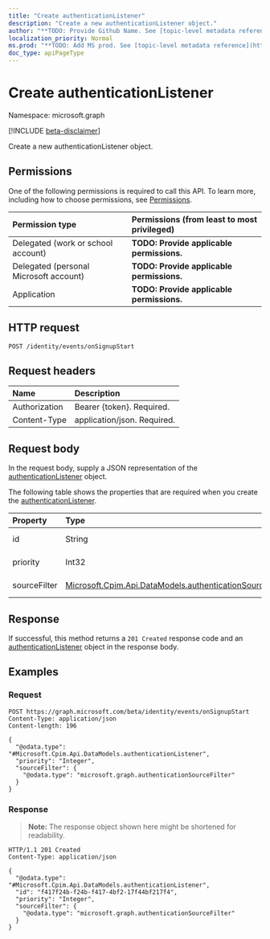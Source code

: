 ```yaml
---
title: "Create authenticationListener"
description: "Create a new authenticationListener object."
author: "**TODO: Provide Github Name. See [topic-level metadata reference](https://msgo.azurewebsites.net/add/document/guidelines/metadata.html#topic-level-metadata)**"
localization_priority: Normal
ms.prod: "**TODO: Add MS prod. See [topic-level metadata reference](https://msgo.azurewebsites.net/add/document/guidelines/metadata.html#topic-level-metadata)**"
doc_type: apiPageType
---
```


# Create authenticationListener
Namespace: microsoft.graph

[!INCLUDE [beta-disclaimer](../../includes/beta-disclaimer.md)]

Create a new authenticationListener object.

## Permissions
One of the following permissions is required to call this API. To learn more, including how to choose permissions, see [Permissions](/graph/permissions-reference).

|Permission type|Permissions (from least to most privileged)|
|:---|:---|
|Delegated (work or school account)|**TODO: Provide applicable permissions.**|
|Delegated (personal Microsoft account)|**TODO: Provide applicable permissions.**|
|Application|**TODO: Provide applicable permissions.**|

## HTTP request

<!-- {
  "blockType": "ignored"
}
-->
``` http
POST /identity/events/onSignupStart
```

## Request headers
|Name|Description|
|:---|:---|
|Authorization|Bearer {token}. Required.|
|Content-Type|application/json. Required.|

## Request body
In the request body, supply a JSON representation of the [authenticationListener](../resources/authenticationlistener.md) object.

The following table shows the properties that are required when you create the [authenticationListener](../resources/authenticationlistener.md).

|Property|Type|Description|
|:---|:---|:---|
|id|String|**TODO: Add Description**|
|priority|Int32|**TODO: Add Description**|
|sourceFilter|[Microsoft.Cpim.Api.DataModels.authenticationSourceFilter](../resources/authenticationsourcefilter.md)|**TODO: Add Description**|



## Response

If successful, this method returns a `201 Created` response code and an [authenticationListener](../resources/authenticationlistener.md) object in the response body.

## Examples

### Request
<!-- {
  "blockType": "request",
  "name": "create_authenticationlistener_from_"
}
-->
``` http
POST https://graph.microsoft.com/beta/identity/events/onSignupStart
Content-Type: application/json
Content-length: 196

{
  "@odata.type": "#Microsoft.Cpim.Api.DataModels.authenticationListener",
  "priority": "Integer",
  "sourceFilter": {
    "@odata.type": "microsoft.graph.authenticationSourceFilter"
  }
}
```


### Response
>**Note:** The response object shown here might be shortened for readability.
<!-- {
  "blockType": "response",
  "truncated": true,
  "@odata.type": "Microsoft.Cpim.Api.DataModels.authenticationListener"
}
-->
``` http
HTTP/1.1 201 Created
Content-Type: application/json

{
  "@odata.type": "#Microsoft.Cpim.Api.DataModels.authenticationListener",
  "id": "f417f24b-f24b-f417-4bf2-17f44bf217f4",
  "priority": "Integer",
  "sourceFilter": {
    "@odata.type": "microsoft.graph.authenticationSourceFilter"
  }
}
```

